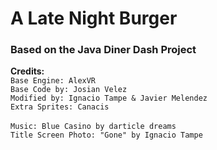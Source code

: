 # A Late Night Burger 
### Based on the Java Diner Dash Project

**Credits:**<br>
``Base Engine: AlexVR``<br>
``Base Code by: Josian Velez``<br>
``Modified by: Ignacio Tampe & Javier Melendez``<br>
``Extra Sprites: Canacis``<br>
<br>
``Music: Blue Casino by darticle dreams``<br>
``Title Screen Photo: "Gone" by Ignacio Tampe``<br>
<br>
<br>
